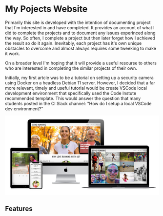 # My Pojects Website

Primarily this site is developed with the intention of documenting project that I'm interested in and have completed.  It provides an account of what I did to complete the projects and to document any issues experinced along the way.  So often, I complete a project but then later forget how I achieved the result so do it again.  Inevitably, each project has it's own unique obstacles to overcome and almost always requires some tweeking to make it work.

On a broader level I'm hoping that it will provide a useful resourse to others who are interested in completing the similar projects of their own.

Initially, my first artcle was to be a tutorial on setting up a security camera using Docker on a headless Debian 11 server.  However, I decided that a far more relevant, timely and useful tutorial would be create VSCode local development environment that specifically used the Code Instute recommended template.  This would answer the question that many students posted in the CI Slack channel: "How do I setup a local VSCode dev environment?" 

![Responsice Mockup](media/love_running_mockup.png)

## Features 